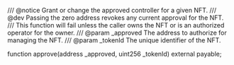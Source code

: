 /// @notice Grant or change the approved controller for a given NFT.
/// @dev Passing the zero address revokes any current approval for the NFT.
/// This function will fail unless the caller owns the NFT or is an authorized operator for the owner.
/// @param _approved The address to authorize for managing the NFT.
/// @param _tokenId The unique identifier of the NFT.

function approve(address _approved, uint256 _tokenId) external payable;